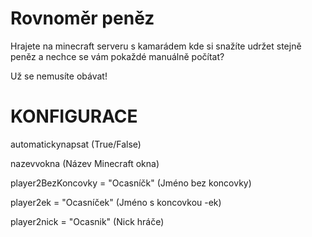 # Rovnoměr peněz

Hrajete na minecraft serveru s kamarádem kde si snažíte udržet stejně peněz a nechce se vám pokaždé manuálně počítat? 

Už se nemusíte obávat!

# KONFIGURACE

automatickynapsat (True/False)

nazevvokna (Název Minecraft okna)

player2BezKoncovky = "Ocasníčk" (Jméno bez koncovky)

player2ek = "Ocasníček" (Jméno s koncovkou -ek)

player2nick = "Ocasnik" (Nick hráče)
